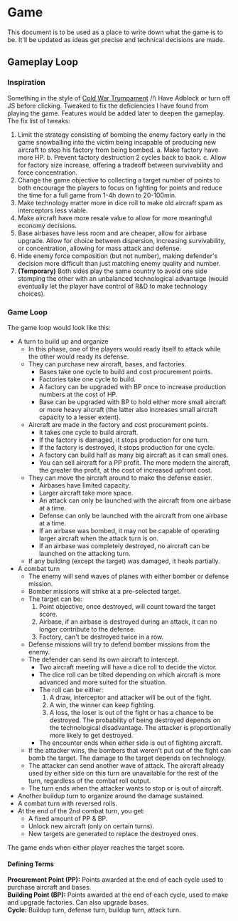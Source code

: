 # Game

This document is to be used as a place to write down what the game is to be. It'll be updated as ideas get precise and technical decisions are made.

## Gameplay Loop

### Inspiration
Something in the style of [Cold War Trumpament](https://apkpure.com/cold-war-trumpament/sbm.trump.free) /!\ Have Adblock or turn off JS before clicking. 
Tweaked to fix the deficiencies I have found from playing the game. Features would be added later to deepen the gameplay. The fix list of tweaks:
1. Limit the strategy consisting of bombing the enemy factory early in the game snowballing into the victim being incapable of producing new aircraft to stop his factory from being bombed.
    a. Make factory have more HP.
    b. Prevent factory destruction 2 cycles back to back.
    c. Allow for factory size increase, offering a tradeoff between survivability and force concentration.
2. Change the game objective to collecting a target number of points to both encourage the players to focus on fighting for points and reduce the time for a full game from 1-4h down to 20-100min.
3. Make technology matter more in dice roll to make old aircraft spam as interceptors less viable.
4. Make aircraft have more resale value to allow for more meaningful economy decisions.
5. Base airbases have less room and are cheaper, allow for airbase upgrade. Allow for choice between dispersion, increasing survivability, or concentration, allowing for mass attack and defense.
6. Hide enemy force composition (but not number), making defender's decision more difficult than just matching enemy quality and number.
7. **(Temporary)** Both sides play the same country to avoid one side stomping the other with an unbalanced technological advantage (would eventually let the player have control of R&D to make technology choices).

### Game Loop
The game loop would look like this:
- A turn to build up and organize 
  - In this phase, one of the players would ready itself to attack while the other would ready its defense.
  - They can purchase new aircraft, bases, and factories.
    - Bases take one cycle to build and cost procurement points.
    - Factories take one cycle to build.
    - A factory can be upgraded with BP once to increase production numbers at the cost of HP.
    - Base can be upgraded with BP to hold either more small aircraft or more heavy aircraft (the latter also increases small aircraft capacity to a lesser extent).
  - Aircraft are made in the factory and cost procurement points.
    - It takes one cycle to build aircraft.
    - If the factory is damaged, it stops production for one turn.
    - If the factory is destroyed, it stops production for one cycle.
    - A factory can build half as many big aircraft as it can small ones.
    - You can sell aircraft for a PP profit. The more modern the aircraft, the greater the profit, at the cost of increased upfront cost.
  - They can move the aircraft around to make the defense easier.
    - Airbases have limited capacity.
    - Larger aircraft take more space.
    - An attack can only be launched with the aircraft from one airbase at a time.
    - Defense can only be launched with the aircraft from one airbase at a time.
    - If an airbase was bombed, it may not be capable of operating larger aircraft when the attack turn is on.
    - If an airbase was completely destroyed, no aircraft can be launched on the attacking turn.
  - If any building (except the target) was damaged, it heals partially.
- A combat turn
  - The enemy will send waves of planes with either bomber or defense mission.
  - Bomber missions will strike at a pre-selected target.
  - The target can be:
    1. Point objective, once destroyed, will count toward the target score.
    2. Airbase, if an airbase is destroyed during an attack, it can no longer contribute to the defense.
    3. Factory, can't be destroyed twice in a row.
  - Defense missions will try to defend bomber missions from the enemy.
  - The defender can send its own aircraft to intercept.
    - Two aircraft meeting will have a dice roll to decide the victor.
    - The dice roll can be tilted depending on which aircraft is more advanced and more suited for the situation.
    - The roll can be either:
      1. A draw, interceptor and attacker will be out of the fight.
      2. A win, the winner can keep fighting.
      3. A loss, the loser is out of the fight or has a chance to be destroyed. The probability of being destroyed depends on the technological disadvantage. The attacker is proportionally more likely to get destroyed.
    - The encounter ends when either side is out of fighting aircraft.
  - If the attacker wins, the bombers that weren't put out of the fight can bomb the target. The damage to the target depends on technology.
  - The attacker can send another wave of attack. The aircraft already used by either side on this turn are unavailable for the rest of the turn, regardless of the combat roll output.
  - The turn ends when the attacker wants to stop or is out of aircraft.
- Another buildup turn to organize around the damage sustained.
- A combat turn with reversed rolls.
- At the end of the 2nd combat turn, you get:
  - A fixed amount of PP & BP.
  - Unlock new aircraft (only on certain turns).
  - New targets are generated to replace the destroyed ones.

The game ends when either player reaches the target score.

#### Defining Terms
**Procurement Point (PP):** Points awarded at the end of each cycle used to purchase aircraft and bases. <br>
**Building Point (BP):** Points awarded at the end of each cycle, used to make and upgrade factories. Can also upgrade bases. <br>
**Cycle:** Buildup turn, defense turn, buildup turn, attack turn. <br>




